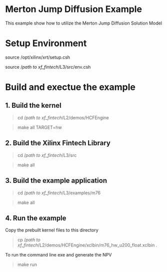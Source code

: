 # Merton Jump Diffusion Example

This example show how to utilize the Merton Jump Diffusion Solution Model


# Setup Environment

source /opt/xilinx/xrt/setup.csh

source /*path to xf_fintech*/L3/src/env.csh


# Build and exectue the example

## 1. Build the kernel

> cd /*path to xf_fintech*/L2/demos/HCFEngine

> make all TARGET=hw

## 2. Build the Xilinx Fintech Library

> cd /*path to xf_fintech*/L3/src

> make all

## 3. Build the example application

> cd /*path to xf_fintech*/L3/examples/m76

> make all


## 4. Run the example
Copy the prebuilt kernel files to this directory

> cp /*path to xf_fintech*/L2/demos/HCFEngine/xclbin/m76_hw_u200_float.xclbin .

To run the command line exe and generate the NPV

> make run
